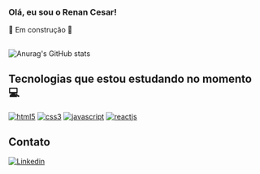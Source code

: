 <div style="display: inline_block" align="left">
 
### Olá, eu sou o Renan Cesar!

 
🚧 Em construção 🚧

## 

![Anurag's GitHub stats](https://github-readme-stats.vercel.app/api?username=rencsar&show_icons=true&theme=dark)
 



## Tecnologias que estou estudando no momento 💻



[![html5](https://img.shields.io/badge/HTML5-E34F26?style=for-the-badge&logo=html5&logoColor=white)](https://developer.mozilla.org/pt-BR/docs/Web/HTML/Element)
[![css3](https://img.shields.io/badge/CSS3-1572B6?style=for-the-badge&logo=css3&logoColor=white)](https://developer.mozilla.org/pt-BR/docs/Web/CSS)
[![javascript](https://img.shields.io/badge/JavaScript-323330?style=for-the-badge&logo=javascript&logoColor=F7DF1E)](https://developer.mozilla.org/pt-BR/docs/Web/JavaScript)
[![reactjs](https://img.shields.io/badge/React-20232A?style=for-the-badge&logo=react&logoColor=61DAFB)](https://pt-br.reactjs.org/docs/getting-started.html)
 
 ## Contato
 
 [![Linkedin](https://img.shields.io/badge/LinkedIn-0077B5?style=for-the-badge&logo=linkedin&logoColor=white)](https://www.linkedin.com/in/renan-cesar-a7155ab3/)
</div>



